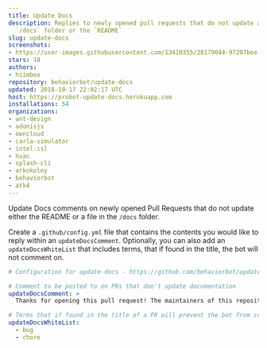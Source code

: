 ```yaml
---
title: Update Docs
description: Replies to newly opened pull requests that do not update a file in the
  `/docs` folder or the `README`
slug: update-docs
screenshots:
- https://user-images.githubusercontent.com/13410355/28179044-97207bee-67b5-11e7-80d0-0c8ede4a325f.png
stars: 18
authors:
- hiimbex
repository: behaviorbot/update-docs
updated: 2018-10-17 22:02:17 UTC
host: https://probot-update-docs.herokuapp.com
installations: 54
organizations:
- ant-design
- adonisjs
- owncloud
- carla-simulator
- intel-isl
- hvac
- splash-cli
- arkokoley
- behaviorbot
- atk4
---
```



Update Docs comments on newly opened Pull Requests that do not update either the README or a file in the `/docs` folder.

Create a `.github/config.yml` file that contains the contents you would like to reply within an `updateDocsComment`. Optionally, you can also add an `updateDocsWhiteList` that includes terms, that if found in the title, the bot will not comment on.

```yml
# Configuration for update-docs - https://github.com/behaviorbot/update-docs

# Comment to be posted to on PRs that don't update documentation
updateDocsComment: >
  Thanks for opening this pull request! The maintainers of this repository would appreciate it if you would update some of our documentation based on your changes.

# Terms that if found in the title of a PR will prevent the bot from commenting on it
updateDocsWhiteList:
  - bug
  - chore
```

